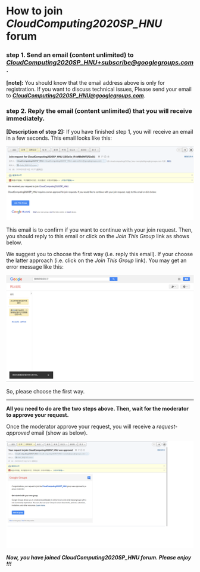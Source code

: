 # How to join *CloudComputing2020SP_HNU* forum

### step 1. Send an email (content unlimited) to ***CloudComputing2020SP_HNU+subscribe@googlegroups.com***.

**[note]:** You should know that the email address above is only for registration. If you want to discuss technical issues, Please send your email to ***CloudComputing2020SP_HNU@googlegroups.com***.

### step 2. Reply the email (content unlimited) that you will receive immediately. 

**[Description of step 2]:** If you have finished step 1, you will receive an email in a few seconds. This email looks like this:

<div align=center>

![rq_confirm_email](img/rq_confirm_email.png "the join request confirmation email")
</div>

This email is to confirm if you want to continue with your join request. Then, you should reply to this email or click on the *Join This Group* link as shows below. 

We suggest you to choose the first way (i.e. reply this email). If your choose the latter approach (i.e. click on the *Join This Group* link). You may get an error message like this: 

<div align=center>

![link_error](img/link_error.png "error message")
</div>

So, please choose the first way.

***

**All you need to do are the two steps above. Then, wait for the moderator to approve your request.**

Once the moderator approve your request, you will receive a *request-approved* email (show as below). 

<div align=center>

![request_approved](img/request_approved.png "request_approved email")
</div>

***Now, you have joined *CloudComputing2020SP_HNU* forum. Please enjoy !!!***